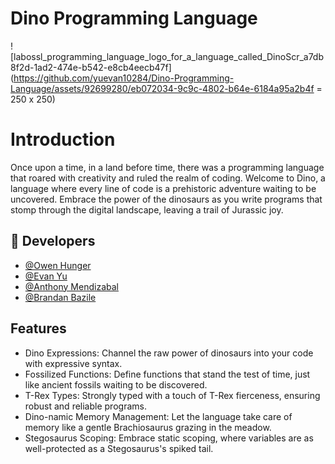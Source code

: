 # Dino Programming Language
![labossl_programming_language_logo_for_a_language_called_DinoScr_a7db8f2d-1ad2-474e-b542-e8cb4eecb47f](https://github.com/yuevan10284/Dino-Programming-Language/assets/92699280/eb072034-9c9c-4802-b64e-6184a95a2b4f = 250 x 250)


# Introduction
Once upon a time, in a land before time, there was a programming language that roared with creativity and ruled the realm of coding. Welcome to Dino, a language where every line of code is a prehistoric adventure waiting to be uncovered. Embrace the power of the dinosaurs as you write programs that stomp through the digital landscape, leaving a trail of Jurassic joy.

## 🔗 Developers
* [@Owen Hunger](https://github.com/ohunger)
* [@Evan Yu](https://github.com/yuevan10284)
* [@Anthony Mendizabal](https://github.com/Anthony29M)
* [@Brandan Bazile](https://github.com/bbazile)

## Features
* Dino Expressions: Channel the raw power of dinosaurs into your code with expressive syntax.
* Fossilized Functions: Define functions that stand the test of time, just like ancient fossils waiting to be discovered.
* T-Rex Types: Strongly typed with a touch of T-Rex fierceness, ensuring robust and reliable programs.
* Dino-namic Memory Management: Let the language take care of memory like a gentle Brachiosaurus grazing in the meadow.
* Stegosaurus Scoping: Embrace static scoping, where variables are as well-protected as a Stegosaurus's spiked tail.
